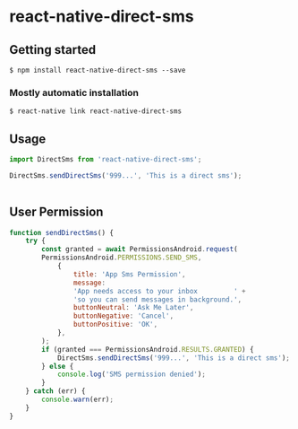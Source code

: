 # react-native-direct-sms

## Getting started

`$ npm install react-native-direct-sms --save`

### Mostly automatic installation

`$ react-native link react-native-direct-sms`

## Usage
```javascript
import DirectSms from 'react-native-direct-sms';

DirectSms.sendDirectSms('999...', 'This is a direct sms');
 
```

## User Permission

```javascript
function sendDirectSms() {
    try {
        const granted = await PermissionsAndroid.request(
        PermissionsAndroid.PERMISSIONS.SEND_SMS,
            {
                title: 'App Sms Permission',
                message:
                'App needs access to your inbox         ' +
                'so you can send messages in background.',
                buttonNeutral: 'Ask Me Later',
                buttonNegative: 'Cancel',
                buttonPositive: 'OK',
            },
        );
        if (granted === PermissionsAndroid.RESULTS.GRANTED) {
            DirectSms.sendDirectSms('999...', 'This is a direct sms');
        } else {
            console.log('SMS permission denied');
        }
    } catch (err) {
        console.warn(err);
    }
}

```
